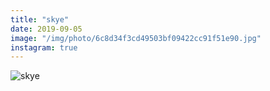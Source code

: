 ```yaml
---
title: "skye"
date: 2019-09-05
image: "/img/photo/6c8d34f3cd49503bf09422cc91f51e90.jpg"
instagram: true
---
```


![skye](/img/photo/6c8d34f3cd49503bf09422cc91f51e90.jpg)
